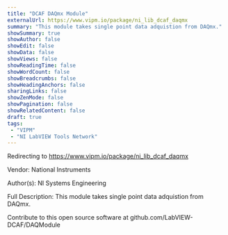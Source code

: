 ```yaml
---
title: "DCAF DAQmx Module"
externalUrl: https://www.vipm.io/package/ni_lib_dcaf_daqmx
summary: "This module takes single point data adquistion from DAQmx."
showSummary: true
showAuthor: false
showEdit: false
showData: false
showViews: false
showReadingTime: false
showWordCount: false
showBreadcrumbs: false
showHeadingAnchors: false
sharingLinks: false
showZenMode: false
showPagination: false
showRelatedContent: false
draft: true
tags:
 - "VIPM"
 - "NI LabVIEW Tools Network"
---
```


Redirecting to https://www.vipm.io/package/ni_lib_dcaf_daqmx

Vendor: National Instruments

Author(s): NI Systems Engineering
 
Full Description:
This module takes single point data adquistion from DAQmx.

Contribute to this open source software at github.com/LabVIEW-DCAF/DAQModule